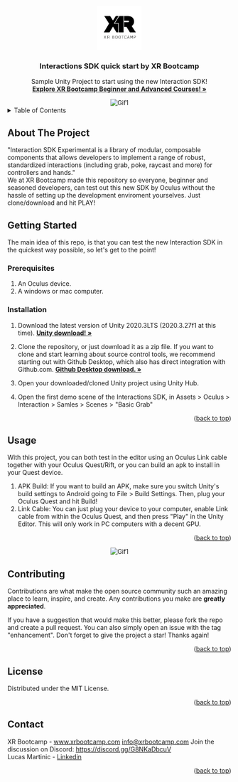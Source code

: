 <div id="top"></div>

<!-- PROJECT LOGO -->
<br />
<div align="center">
  <a href="https://github.com/lucas-martinic/InteractionSDK">
    <img src="Images/logo.png" alt="Logo" width="100" height="100">
  </a>

  <h3 align="center">Interactions SDK quick start by XR Bootcamp</h3>

  <p align="center">
    Sample Unity Project to start using the new Interaction SDK!
    <br />
    <a href="https://xrbootcamp.com/"><strong>Explore XR Bootcamp Beginner and Advanced Courses! »</strong></a>
    <br />
  </p>
  <img src="https://user-images.githubusercontent.com/42948357/154160129-fdbe073b-d24a-463a-abc4-09ac6351793e.gif" alt="Gif1" width="600" height="438">

</div>


<!-- TABLE OF CONTENTS -->
<details>
  <summary>Table of Contents</summary>
  <ol>
    <li>
      <a href="#about-the-project">About The Project</a>
    </li>
    <li>
      <a href="#getting-started">Getting Started</a>
      <ul>
        <li><a href="#prerequisites">Prerequisites</a></li>
        <li><a href="#installation">Installation</a></li>
      </ul>
    </li>
    <li><a href="#usage">Usage</a></li>
    <li><a href="#contributing">Contributing</a></li>
    <li><a href="#license">License</a></li>
    <li><a href="#contact">Contact</a></li>
  </ol>
</details>



<!-- ABOUT THE PROJECT -->
## About The Project

"Interaction SDK Experimental is a library of modular, composable components that allows developers to implement a range of robust, standardized interactions (including grab, poke, raycast and more) for controllers and hands."
<br />
We at XR Bootcamp made this repository so everyone, beginner and seasoned developers, can test out this new SDK by Oculus without the hassle of setting up the development enviroment yourselves. Just clone/download and hit PLAY!

<!-- GETTING STARTED -->
## Getting Started

The main idea of this repo, is that you can test the new Interaction SDK in the quickest way possible, so let's get to the point!
### Prerequisites

1. An Oculus device.
2. A windows or mac computer.
### Installation

1. Download the latest version of Unity 2020.3LTS (2020.3.27f1 at this time). <a href="https://unity3d.com/es/get-unity/download"><strong>Unity download! »</strong></a>

2. Clone the repository, or just download it as a zip file. If you want to clone and start learning about source control tools, we recommend starting out with Github Desktop, which also has direct integration with Github.com. <a href="https://desktop.github.com/"><strong>Github Desktop download. »</strong></a>
3. Open your downloaded/cloned Unity project using Unity Hub.
4. Open the first demo scene of the Interactions SDK, in Assets > Oculus > Interaction > Samles > Scenes > "Basic Grab"
<p align="right">(<a href="#top">back to top</a>)</p>


## Usage

With this project, you can both test in the editor using an Oculus Link cable together with your Oculus Quest/Rift, or you can build an apk to install in your Quest device.

1. APK Build: If you want to build an APK, make sure you switch Unity's build settings to Android going to File > Build Settings. Then, plug your Oculus Quest and hit Build!
2. Link Cable: You can just plug your device to your computer, enable Link cable from within the Oculus Quest, and then press "Play" in the Unity Editor. This will only work in PC computers with a decent GPU.

<p align="right">(<a href="#top">back to top</a>)</p>

<div align="center">
<img src="https://user-images.githubusercontent.com/42948357/154159611-54e9dadd-3d1a-4dcd-a1e4-a2ad7dc00779.gif" alt="Gif1" width="600" height="446">
</div>

<!-- CONTRIBUTING -->
## Contributing

Contributions are what make the open source community such an amazing place to learn, inspire, and create. Any contributions you make are **greatly appreciated**.

If you have a suggestion that would make this better, please fork the repo and create a pull request. You can also simply open an issue with the tag "enhancement".
Don't forget to give the project a star! Thanks again!

<p align="right">(<a href="#top">back to top</a>)</p>

<!-- LICENSE -->
## License

Distributed under the MIT License.

<p align="right">(<a href="#top">back to top</a>)</p>

<!-- CONTACT -->
## Contact

XR Bootcamp - www.xrbootcamp.com info@xrbootcamp.com
Join the discussion on Discord: https://discord.gg/G8NKaDbcuV
<br />
Lucas Martinic - [Linkedin](https://www.linkedin.com/in/lucas-martinic/)

<p align="right">(<a href="#top">back to top</a>)</p>
